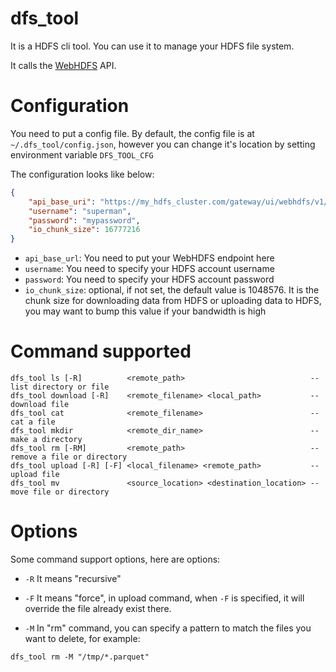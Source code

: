 # dfs_tool

It is a HDFS cli tool. You can use it to manage your HDFS file system.

It calls the [WebHDFS](https://hadoop.apache.org/docs/r1.0.4/webhdfs.html) API.

# Configuration
You need to put a config file. By default, the config file is at `~/.dfs_tool/config.json`, however you can change it's location by setting environment variable `DFS_TOOL_CFG`

The configuration looks like below:
```json
{
    "api_base_uri": "https://my_hdfs_cluster.com/gateway/ui/webhdfs/v1/",
    "username": "superman",
    "password": "mypassword",
    "io_chunk_size": 16777216
}
```

* `api_base_url`: You need to put your WebHDFS endpoint here
* `username`: You need to specify your HDFS account username
* `password`: You need to specify your HDFS account password
* `io_chunk_size`: optional, if not set, the default value is 1048576. It is the chunk size for downloading data from HDFS or uploading data to HDFS, you may want to bump this value if your bandwidth is high

# Command supported
```
dfs_tool ls [-R]          <remote_path>                            -- list directory or file
dfs_tool download [-R]    <remote_filename> <local_path>           -- download file
dfs_tool cat              <remote_filename>                        -- cat a file
dfs_tool mkdir            <remote_dir_name>                        -- make a directory
dfs_tool rm [-RM]         <remote_path>                            -- remove a file or directory
dfs_tool upload [-R] [-F] <local_filename> <remote_path>           -- upload file
dfs_tool mv               <source_location> <destination_location> -- move file or directory
```

# Options
Some command support options, here are options:
* `-R`
It means "recursive"

* `-F`
It means "force", in upload command, when `-F` is specified, it will override the file already exist there.

* `-M`
In "rm" command, you can specify a pattern to match the files you want to delete, for example:
```
dfs_tool rm -M "/tmp/*.parquet"
```